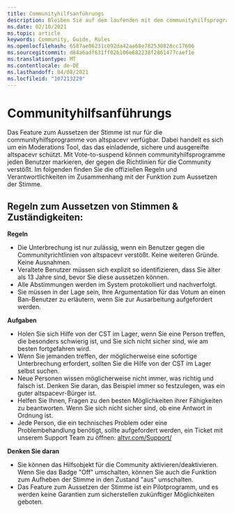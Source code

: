 ```yaml
---
title: Communityhilfsanführungs
description: Bleiben Sie auf dem laufenden mit dem communityhilfsprogramm von altspacevr und den Regeln und Verantwortlichkeiten der Verwendung des Features zum Aussetzen der Stimme auf dem laufenden.
ms.date: 02/10/2021
ms.topic: article
keywords: Community, Guide, Rules
ms.openlocfilehash: 6587ae86231c092da42aa68e782538828cc17606
ms.sourcegitcommit: d84a6adf631ff02b106e682238f2861477caef1e
ms.translationtype: MT
ms.contentlocale: de-DE
ms.lasthandoff: 04/08/2021
ms.locfileid: "107213229"
---
```

# <a name="community-helper-guide"></a>Communityhilfsanführungs

Das Feature zum Aussetzen der Stimme ist nur für die communityhilfsprogramme von altspacevr verfügbar. Dabei handelt es sich um ein Moderations Tool, das das einladende, sichere und ausgereifte altspacevr schützt. Mit Vote-to-suspend können communityhilfsprogramme jeden Benutzer markieren, der gegen die Richtlinien für die Community verstößt. Im folgenden finden Sie die offiziellen Regeln und Verantwortlichkeiten im Zusammenhang mit der Funktion zum Aussetzen der Stimme. 

## <a name="vote-to-suspend-rules--responsibilities"></a>Regeln zum Aussetzen von Stimmen & Zuständigkeiten: 

**Regeln** 

* Die Unterbrechung ist nur zulässig, wenn ein Benutzer gegen die Communityrichtlinien von altspacevr verstößt. Keine weiteren Gründe. Keine Ausnahmen.  
* Veraltete Benutzer müssen sich explizit so identifizieren, dass Sie älter als 13 Jahre sind, bevor Sie diese aussetzen können. 
* Alle Abstimmungen werden im System protokolliert und nachverfolgt. 
* Sie müssen in der Lage sein, Ihre Argumentation für das Votum an einen Ban-Benutzer zu erläutern, wenn Sie zur Ausarbeitung aufgefordert werden. 

**Aufgaben** 

* Holen Sie sich Hilfe von der CST im Lager, wenn Sie eine Person treffen, die besonders schwierig ist, und Sie sich nicht sicher sind, wie am besten fortgefahren wird.  
* Wenn Sie jemanden treffen, der möglicherweise eine sofortige Unterbrechung erfordert, sollten Sie die Hilfe von der CST im Lager selbst suchen. 
* Neue Personen wissen möglicherweise nicht immer, was richtig und falsch ist. Denken Sie daran, das Beispiel immer so festzulegen, was ein guter altspacevr-Bürger ist. 
* Helfen Sie Ihnen, Fragen zu den besten Möglichkeiten ihrer Fähigkeiten zu beantworten. Wenn Sie sich nicht sicher sind, ob eine Antwort in Ordnung ist. 
* Jede Person, die ein technisches Problem oder eine Problembehandlung benötigt, sollte aufgefordert werden, ein Ticket mit unserem Support Team zu öffnen: [altvr.com/Support/](https://help.altvr.com/hc/requests/new?ticket_form_id=114093998653)

**Denken Sie daran** 

* Sie können das Hilfsobjekt für die Community aktivieren/deaktivieren. Wenn Sie das Badge "Off" umschalten, können Sie auch die Funktion zum Aufheben der Stimme in den Zustand "aus" umschalten. 
* Das Feature zum Aussetzen der Stimme ist ein Pilotprogramm, und es werden keine Garantien zum sicherstellen zukünftiger Möglichkeiten geboten. 